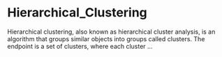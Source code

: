 # Hierarchical_Clustering
Hierarchical clustering, also known as hierarchical cluster analysis, is an algorithm that groups similar objects into groups called clusters. The endpoint is a set of clusters, where each cluster …
